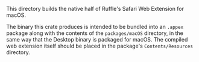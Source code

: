 This directory builds the native half of Ruffle's Safari Web Extension for
macOS.

The binary this crate produces is intended to be bundled into an `.appex`
package along with the contents of the `packages/macOS` directory, in the same
way that the Desktop binary is packaged for macOS. The compiled web extension
itself should be placed in the package's `Contents/Resources` directory.